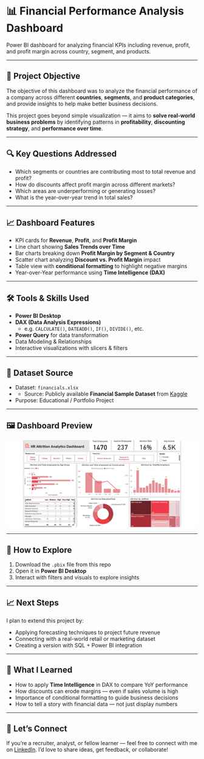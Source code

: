 # 📊 Financial Performance Analysis Dashboard

Power BI dashboard for analyzing financial KPIs including revenue, profit, and profit margin across country, segment, and products.

---

## 📌 Project Objective

The objective of this dashboard was to analyze the financial performance of a company across different **countries**, **segments**, and **product categories**, and provide insights to help make better business decisions.

This project goes beyond simple visualization — it aims to **solve real-world business problems** by identifying patterns in **profitability**, **discounting strategy**, and **performance over time**.

---

## 🔍 Key Questions Addressed

- Which segments or countries are contributing most to total revenue and profit?
- How do discounts affect profit margin across different markets?
- Which areas are underperforming or generating losses?
- What is the year-over-year trend in total sales?

---

## 📈 Dashboard Features

- KPI cards for **Revenue**, **Profit**, and **Profit Margin**
- Line chart showing **Sales Trends over Time**
- Bar charts breaking down **Profit Margin by Segment & Country**
- Scatter chart analyzing **Discount vs. Profit Margin** impact
- Table view with **conditional formatting** to highlight negative margins
- Year-over-Year performance using **Time Intelligence (DAX)**

---

## 🛠️ Tools & Skills Used

- **Power BI Desktop**
- **DAX (Data Analysis Expressions)**  
  - e.g. `CALCULATE()`, `DATEADD()`, `IF()`, `DIVIDE()`, etc.
- **Power Query** for data transformation
- Data Modeling & Relationships
- Interactive visualizations with slicers & filters

---

## 📂 Dataset Source

- Dataset: `financials.xlsx`
- - Source: Publicly available **Financial Sample Dataset** from [Kaggle](https://www.kaggle.com/datasets/nibeditasahu/financial-sample-data)
- Purpose: Educational / Portfolio Project

---

## 🖼️ Dashboard Preview

![Dashboard Preview](dashboard.png)


---

## 🚀 How to Explore

1. Download the `.pbix` file from this repo  
2. Open it in **Power BI Desktop**  
3. Interact with filters and visuals to explore insights

---

## 📈 Next Steps

I plan to extend this project by:
- Applying forecasting techniques to project future revenue
- Connecting with a real-world retail or marketing dataset
- Creating a version with SQL + Power BI integration

---

## 🧠 What I Learned

- How to apply **Time Intelligence** in DAX to compare YoY performance
- How discounts can erode margins — even if sales volume is high
- Importance of conditional formatting to guide business decisions
- How to tell a story with financial data — not just display numbers

---

## 🤝 Let’s Connect

If you’re a recruiter, analyst, or fellow learner — feel free to connect with me on [LinkedIn](https://www.linkedin.com). I’d love to share ideas, get feedback, or collaborate!


